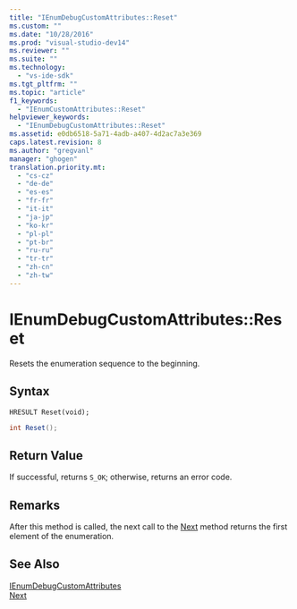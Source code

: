 ```yaml
---
title: "IEnumDebugCustomAttributes::Reset"
ms.custom: ""
ms.date: "10/28/2016"
ms.prod: "visual-studio-dev14"
ms.reviewer: ""
ms.suite: ""
ms.technology: 
  - "vs-ide-sdk"
ms.tgt_pltfrm: ""
ms.topic: "article"
f1_keywords: 
  - "IEnumCustomAttributes::Reset"
helpviewer_keywords: 
  - "IEnumDebugCustomAttributes::Reset"
ms.assetid: e0db6518-5a71-4adb-a407-4d2ac7a3e369
caps.latest.revision: 8
ms.author: "gregvanl"
manager: "ghogen"
translation.priority.mt: 
  - "cs-cz"
  - "de-de"
  - "es-es"
  - "fr-fr"
  - "it-it"
  - "ja-jp"
  - "ko-kr"
  - "pl-pl"
  - "pt-br"
  - "ru-ru"
  - "tr-tr"
  - "zh-cn"
  - "zh-tw"
---
```

# IEnumDebugCustomAttributes::Reset
Resets the enumeration sequence to the beginning.  
  
## Syntax  
  
```cpp#  
HRESULT Reset(void);  
```  
  
```c#  
int Reset();  
```  
  
## Return Value  
 If successful, returns `S_OK`; otherwise, returns an error code.  
  
## Remarks  
 After this method is called, the next call to the [Next](../../../extensibility/debugger/reference/ienumdebugcustomattributes-next.md) method returns the first element of the enumeration.  
  
## See Also  
 [IEnumDebugCustomAttributes](../../../extensibility/debugger/reference/ienumdebugcustomattributes.md)   
 [Next](../../../extensibility/debugger/reference/ienumdebugcustomattributes-next.md)